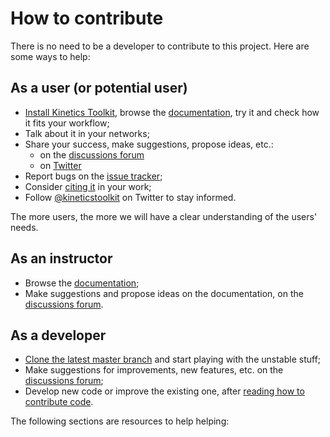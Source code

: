 # How to contribute

There is no need to be a developer to contribute to this project. Here are some ways to help:

## As a user (or potential user)

- [Install Kinetics Toolkit](getting_started_installing.md), browse the [documentation](https://kineticstoolkit.uqam.ca), try it and check how it fits your workflow;
- Talk about it in your networks;
- Share your success, make suggestions, propose ideas, etc.:
    - on the [discussions forum](https://github.com/felixchenier/kineticstoolkit/discussions)
    - on [Twitter](https://twitter.com/intent/tweet?screen_name=kineticstoolkit&ref_src=twsrc%5Etfw)
- Report bugs on the [issue tracker](https://github.com/felixchenier/kineticstoolkit/issues);
- Consider [citing it](ktk_citing.md) in your work;
- Follow [@kineticstoolkit](https://twitter.com/kineticstoolkit?ref_src=twsrc%5Etfw) on Twitter to stay informed.

The more users, the more we will have a clear understanding of the users' needs.

## As an instructor

- Browse the [documentation](https://kineticstoolkit.uqam.ca);
- Make suggestions and propose ideas on the documentation, on the [discussions forum](https://github.com/felixchenier/kineticstoolkit/discussions).

## As a developer

- [Clone the latest master branch](dev_installing_from_github.md) and start playing with the unstable stuff;
- Make suggestions for improvements, new features, etc. on the [discussions forum](https://github.com/felixchenier/kineticstoolkit/discussions);
- Develop new code or improve the existing one, after [reading how to contribute code](dev_rules.md).

The following sections are resources to help helping:

```{tableofcontents}
```
